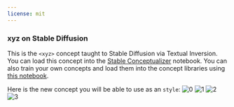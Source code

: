```yaml
---
license: mit
---
```

### xyz on Stable Diffusion
This is the `<xyz>` concept taught to Stable Diffusion via Textual Inversion. You can load this concept into the [Stable Conceptualizer](https://colab.research.google.com/github/huggingface/notebooks/blob/main/diffusers/stable_conceptualizer_inference.ipynb) notebook. You can also train your own concepts and load them into the concept libraries using [this notebook](https://colab.research.google.com/github/huggingface/notebooks/blob/main/diffusers/sd_textual_inversion_training.ipynb).

Here is the new concept you will be able to use as an `style`:
![<xyz> 0](https://huggingface.co/sd-concepts-library/xyz/resolve/main/concept_images/0.jpeg)
![<xyz> 1](https://huggingface.co/sd-concepts-library/xyz/resolve/main/concept_images/1.jpeg)
![<xyz> 2](https://huggingface.co/sd-concepts-library/xyz/resolve/main/concept_images/2.jpeg)
![<xyz> 3](https://huggingface.co/sd-concepts-library/xyz/resolve/main/concept_images/3.jpeg)
